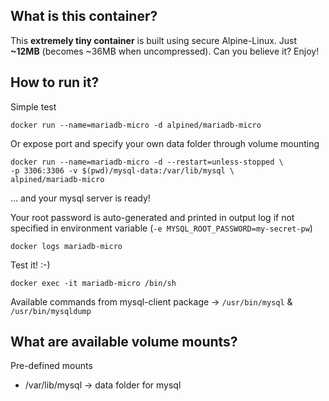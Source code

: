 ## What is this container?
This **extremely tiny container** is built using secure Alpine-Linux. Just **~12MB** (becomes ~36MB when uncompressed). Can you believe it? Enjoy!

## How to run it?

Simple test 
```
docker run --name=mariadb-micro -d alpined/mariadb-micro
```

Or expose port and specify your own data folder through volume mounting
```
docker run --name=mariadb-micro -d --restart=unless-stopped \
-p 3306:3306 -v $(pwd)/mysql-data:/var/lib/mysql \
alpined/mariadb-micro
```
... and your mysql server is ready!

Your root password is auto-generated and printed in output log if not specified in environment variable (`-e MYSQL_ROOT_PASSWORD=my-secret-pw`)
```
docker logs mariadb-micro
```

Test it! :-)
```
docker exec -it mariadb-micro /bin/sh
```

Available commands from mysql-client package -> `/usr/bin/mysql` & `/usr/bin/mysqldump`

## What are available volume mounts?

Pre-defined mounts

- /var/lib/mysql -> data folder for mysql

